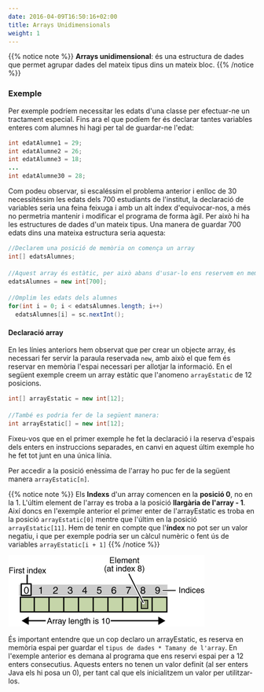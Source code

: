 ```yaml
---
date: 2016-04-09T16:50:16+02:00
title: Arrays Unidimensionals
weight: 1
---
```


{{% notice note %}}
**Arrays unidimensional**: és una estructura de dades que permet agrupar dades del mateix tipus dins un mateix bloc. 
{{% /notice %}}

### Exemple

Per exemple podríem necessitar les edats d'una classe per efectuar-ne un tractament especial. Fins ara el que podíem fer és declarar tantes variables enteres com alumnes hi hagi per tal de guardar-ne l'edat:

```java
int edatAlumne1 = 29;
int edatAlumne2 = 26;
int edatAlumne3 = 18;
...
int edatAlumne30 = 28;

```

Com podeu observar, si escaléssim el problema anterior i enlloc de 30 necessitéssim les edats dels 700 estudiants de l'institut, la declaració de variables seria una feina feixuga i amb un alt índex d'equivocar-nos, a més no permetria mantenir i modificar el programa de forma àgil. Per això hi ha les estructures de dades d'un mateix tipus. Una manera de guardar 700 edats dins una mateixa estructura seria aquesta:

```java
//Declarem una posició de memòria on comença un array
int[] edatsAlumnes;

//Aquest array és estàtic, per això abans d'usar-lo ens reservem en memòria el nombre d'enters que necessitem
edatsAlumnes = new int[700];

//Omplim les edats dels alumnes
for(int i = 0; i < edatsAlumnes.length; i++)
  edatsAlumnes[i] = sc.nextInt();
```

#### Declaració array

En les línies anteriors hem observat que per crear un objecte array, és necessari fer servir la paraula reservada ``new``, amb això el que fem és reservar en memòria l'espai necessari per allotjar la informació. En el següent exemple creem un array estàtic que l'anomeno ``arrayEstatic`` de 12 posicions.

```java
int[] arrayEstatic = new int[12];

//També es podria fer de la següent manera:
int arrayEstatic[] = new int[12];
```

Fixeu-vos que en el primer exemple he fet la declaració i la reserva d'espais dels enters en instruccions separades, en canvi en aquest últim exemple ho he fet tot junt en una única línia.

Per accedir a la posició enèssima de l'array ho puc fer de la següent manera ``arrayEstatic[n]``.

{{% notice note %}}
Els **Indexs** d'un array comencen en la **posició 0**, no en la 1. L'últim element de l'array es troba a la posició **llargària de l'array - 1**.
Així doncs en l'exemple anterior el primer enter de l'arrayEstatic es troba en la posició ``arrayEstatic[0]`` mentre que l'últim en la posició ``arrayEstatic[11]``. Hem de tenir en compte que l'**índex** no pot ser un valor negatiu, i que per exemple podria ser un càlcul numèric o fent ús de variables ``arrayEstatic[i + 1]``
{{% /notice %}}

![array](../images/array.gif?width=500px)

És important entendre que un cop declaro un arrayEstatic, es reserva en memòria espai per guardar el ``tipus de dades * Tamany de l'array``. En l'exemple anterior es demana al programa que ens reservi espai per a 12 enters consecutius. Aquests enters no tenen un valor definit (al ser enters Java els hi posa un 0), per tant cal que els inicialitzem un valor per utilitzar-los.

